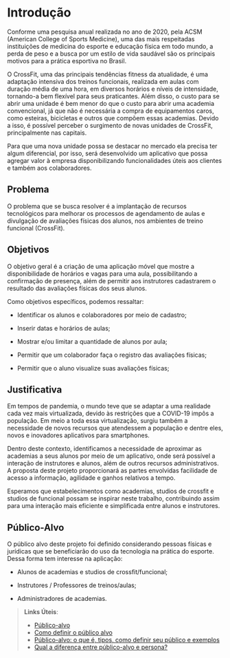 # Introdução

Conforme uma pesquisa anual realizada no ano de 2020, pela ACSM (American College of Sports Medicine), uma das mais respeitadas instituições de medicina do esporte e educação física em todo mundo, a perda de peso e a busca por um estilo de vida saudável são os principais motivos para a prática esportiva no Brasil.  

O CrossFit, uma das principais tendências fitness da atualidade, é uma adaptação intensiva dos treinos funcionais, realizada em aulas com duração média de uma hora, em diversos horários e níveis de intensidade, tornando-a bem flexível para seus praticantes. 		Além disso, o custo para se abrir uma unidade é bem menor do que o custo para abrir uma academia convencional, já que não é necessária a compra de equipamentos caros, como esteiras, bicicletas e outros que compõem essas academias. Devido a isso, é possível perceber o surgimento de novas unidades de CrossFit, principalmente nas capitais. 

Para que uma nova unidade possa se destacar no mercado ela precisa ter algum diferencial, por isso, será desenvolvido um aplicativo que possa agregar valor à empresa disponibilizando funcionalidades úteis aos clientes e também aos colaboradores. 
## Problema
O problema que se busca resolver é a implantação de recursos tecnológicos para melhorar os processos de agendamento de aulas e divulgação de avaliações físicas dos alunos, nos ambientes de treino funcional (CrossFit). 


## Objetivos

O objetivo geral é a criação de uma aplicação móvel que mostre a disponibilidade de horários e vagas para uma aula, possibilitando a confirmação de presença, além de permitir aos instrutores cadastrarem o resultado das avaliações físicas dos seus alunos.  

Como objetivos específicos, podemos ressaltar: 

 - Identificar os alunos e colaboradores por meio de cadastro; 

 - Inserir datas e horários de aulas; 

 - Mostrar e/ou limitar a quantidade de alunos por aula; 

 - Permitir que um colaborador faça o registro das avaliações físicas; 

 - Permitir que o aluno visualize suas avaliações físicas; 
 

## Justificativa

Em tempos de pandemia, o mundo teve que se adaptar a uma realidade cada vez mais virtualizada, devido às restrições que a COVID-19 impôs a população. Em meio a toda essa virtualização, surgiu também a necessidade de novos recursos que atendessem a população e dentre eles, novos e inovadores aplicativos para smartphones. 

Dentro deste contexto, identificamos a necessidade de aproximar as academias a seus alunos por meio de um aplicativo, onde será possível a interação de instrutores e alunos, além de outros recursos administrativos. 
A proposta deste projeto proporcionará as partes envolvidas facilidade de acesso a informação, agilidade e ganhos relativos a tempo. 

Esperamos que estabelecimentos como academias, studios de crossfit e studios de funcional possam se inspirar neste trabalho, contribuindo assim para uma interação mais eficiente e simplificada entre alunos e instrutores. 

## Público-Alvo

O público alvo deste projeto foi definido considerando pessoas físicas e jurídicas que se beneficiarão do uso da tecnologia na prática do esporte. Dessa forma tem interesse na aplicação:  

- Alunos de academias e studios de crossfit/funcional; 

- Instrutores / Professores de treinos/aulas; 

- Administradores de academias. 

> **Links Úteis**:
> - [Público-alvo](https://blog.hotmart.com/pt-br/publico-alvo/)
> - [Como definir o público alvo](https://exame.com/pme/5-dicas-essenciais-para-definir-o-publico-alvo-do-seu-negocio/)
> - [Público-alvo: o que é, tipos, como definir seu público e exemplos](https://klickpages.com.br/blog/publico-alvo-o-que-e/)
> - [Qual a diferença entre público-alvo e persona?](https://rockcontent.com/blog/diferenca-publico-alvo-e-persona/)
